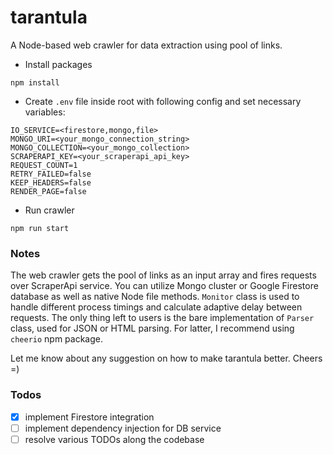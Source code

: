 # tarantula

A Node-based web crawler for data extraction using pool of links.

- Install packages
```
npm install
```

- Create ```.env``` file inside root with following config and set necessary variables:
```
IO_SERVICE=<firestore,mongo,file>
MONGO_URI=<your_mongo_connection_string>
MONGO_COLLECTION=<your_mongo_collection>
SCRAPERAPI_KEY=<your_scraperapi_api_key>
REQUEST_COUNT=1
RETRY_FAILED=false
KEEP_HEADERS=false
RENDER_PAGE=false
```

- Run crawler
```
npm run start
```

### Notes
The web crawler gets the pool of links as an input array and fires requests over ScraperApi service. 
You can utilize Mongo cluster or Google Firestore database as well as native Node file methods. 
```Monitor``` class is used to handle different process timings and calculate adaptive delay between requests. 
The only thing left to users is the bare implementation of ```Parser``` class, used for JSON or HTML parsing. For latter, I recommend using ```cheerio``` npm package.

Let me know about any suggestion on how to make tarantula better. Cheers =)

### Todos
* [x] implement Firestore integration
* [ ] implement dependency injection for DB service
* [ ] resolve various TODOs along the codebase